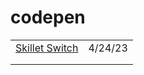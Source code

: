 # codepen

|                                                                                                                                                                 |         |
| --------------------------------------------------------------------------------------------------------------------------------------------------------------- | ------- |
| [Skillet Switch](https://codepen.io/jkantner/pen/rNqxNXW?utm\_source=weekly.cssanimation.rocks\&utm\_medium=newsletter\&utm\_campaign=css-animation-weekly-349) | 4/24/23 |
|                                                                                                                                                                 |         |
|                                                                                                                                                                 |         |
